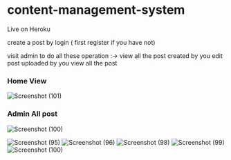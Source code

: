 # content-management-system
Live on Heroku

create a post by login ( first register if you have not)

visit admin to do all these operation :->
view all the post created by you 
edit post uploaded by you 
view all the post 



### Home View
![Screenshot (101)](https://user-images.githubusercontent.com/40719341/159162801-c27be722-9842-4d96-b864-67e72ebdeb76.png)
### Admin All post
![Screenshot (100)](https://user-images.githubusercontent.com/40719341/159162824-ac155ba9-9823-47b6-bc8d-6cf882293840.png)

![Screenshot (95)](https://user-images.githubusercontent.com/40719341/159162842-ece80bf8-93a8-4bc9-a9c5-46bdc7a5503b.png)
![Screenshot (96)](https://user-images.githubusercontent.com/40719341/159162845-940d2f44-9a2d-46ad-94c6-b22e594a623c.png)
![Screenshot (98)](https://user-images.githubusercontent.com/40719341/159162849-bfb6fcb4-a822-4c05-ab37-43a6a501d694.png)
![Screenshot (99)](https://user-images.githubusercontent.com/40719341/159162855-831d7ff4-f74b-4cb9-96ad-4644f08c7143.png)
![Screenshot (100)](https://user-images.githubusercontent.com/40719341/159162856-fb94084a-58c9-4bff-8356-bb26a5e67b00.png)
